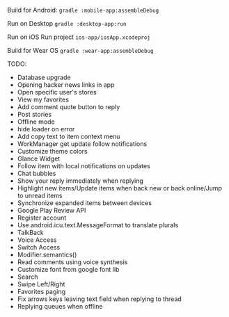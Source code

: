 Build for Android:
`gradle :mobile-app:assembleDebug`

Run on Desktop
`gradle :desktop-app:run`

Run on iOS
Run project `ios-app/iosApp.xcodeproj`

Build for Wear OS
`gradle :wear-app:assembleDebug`

TODO:
 + Database upgrade
 + Opening hacker news links in app
 + Open specific user's stores
 + View my favorites
 + Add comment quote button to reply
 + Post stories
 + Offline mode
 + hide loader on error
 + Add copy text to item context menu
 + WorkManager get update follow notifications
 + Customize theme colors
 + Glance Widget
 + Follow item with local notifications on updates
 + Chat bubbles
 + Show your reply immediately when replying
 + Highlight new items/Update items when back new or back online/Jump to unread items
 + Synchronize expanded items between devices
 + Google Play Review API
 + Register account
 + Use android.icu.text.MessageFormat to translate plurals
 + TalkBack
 + Voice Access
 + Switch Access
 + Modifier.semantics()
 + Read comments using voice synthesis
 + Customize font from google font lib
 + Search
 + Swipe Left/Right
 + Favorites paging
 + Fix arrows keys leaving text field when replying to thread
 + Replying queues when offline
